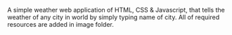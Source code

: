 A simple weather web application of HTML, CSS & Javascript, that tells the weather of any city in world by simply typing name of city. All of required resources are added in image folder.
